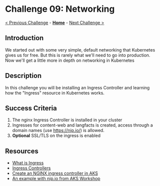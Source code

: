 # Challenge 09: Networking

[< Previous Challenge](./08-helm.md) - **[Home](../README.md)** - [Next Challenge >](./10-opsmonitoring.md)

## Introduction

We started out with some very simple, default networking that Kubernetes gives us for free. But this is rarely what we'll need to go into production. Now we'll get a little more in depth on networking in Kubernetes

## Description

In this challenge you will be installing an Ingress Controller and learning how the "Ingress" resource in Kubernetes works. 

## Success Criteria

1. The nginx Ingress Controller is installed in your cluster
1. Ingresses for content-web and langfacts is created, access through a domain names (use https://nip.io/) is allowed.
1. **Optional** SSL/TLS on the ingress is enabled


## Resources

- [What is Ingress](https://kubernetes.io/docs/concepts/services-networking/ingress/)
- [Ingress Controllers](https://kubernetes.io/docs/concepts/services-networking/ingress-controllers/)
- [Create an NGINX ingress controller in AKS](https://docs.microsoft.com/en-us/azure/aks/ingress-basic)
- [An example with nip.io from AKS Workshop](https://docs.microsoft.com/en-us/learn/modules/aks-workshop/07-deploy-ingress)
